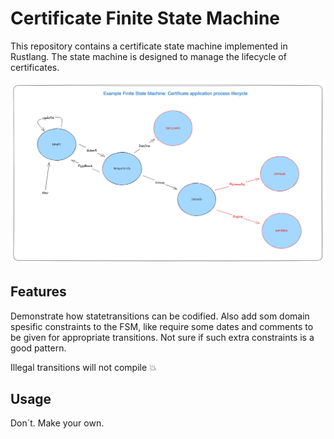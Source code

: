 # Certificate Finite State Machine

This repository contains a certificate state machine implemented in Rustlang. The state machine is designed to manage the lifecycle of certificates.

![Certificate State Machine](/img/FSM.png)

## Features

Demonstrate how statetransitions can be codified. Also add som domain spesific constraints to the FSM, like require some dates and comments to be given for appropriate transitions. Not sure if such extra constraints is a good pattern.

Illegal transitions will not compile 💥

## Usage

Don´t. Make your own.
